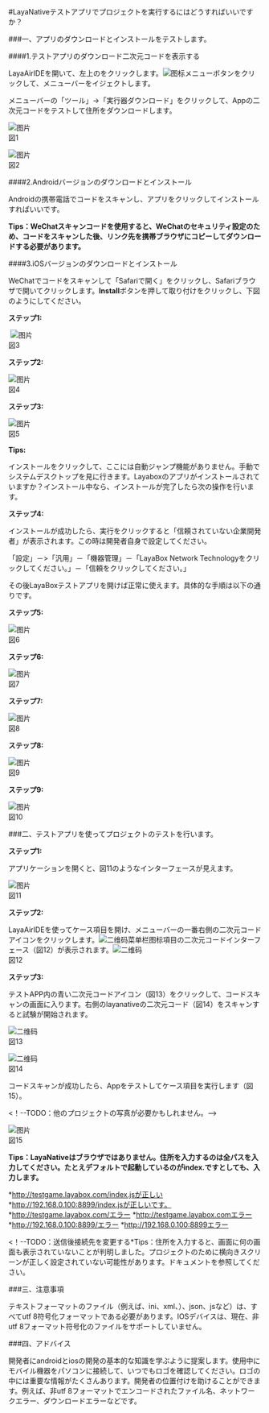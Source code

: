 #LayaNativeテストアプリでプロジェクトを実行するにはどうすればいいですか？

###一、アプリのダウンロードとインストールをテストします。

####1.テストアプリのダウンロード二次元コードを表示する

LayaAirIDEを開いて、左上のをクリックします。![图标](img/1_1.png)メニューボタンをクリックして、メニューバーをイジェクトします。

メニューバーの「ツール」->「実行器ダウンロード」をクリックして、Appの二次元コードをテストして住所をダウンロードします。





  ![图片](img/1.png)<br/>
図1

​![图片](img/2.png)<br/>
図2

####2.Androidバージョンのダウンロードとインストール

Androidの携帯電話でコードをスキャンし、アプリをクリックしてインストールすればいいです。

**Tips：WeChatスキャンコードを使用すると、WeChatのセキュリティ設定のため、コードをスキャンした後、リンク先を携帯ブラウザにコピーしてダウンロードする必要があります。**    

####3.iOSバージョンのダウンロードとインストール

WeChatでコードをスキャンして「Safariで開く」をクリックし、Safariブラウザで開いてクリックします。**Install**ボタンを押して取り付けをクリックし、下図のようにしてください。

**ステップ1:**



​ ![图片](img/3.png)<br/>
図3

**ステップ2:**



  ![图片](img/4.png)<br/>
図4

**ステップ3:**



  ![图片](img/5.png)<br/>
図5

**Tips:**

インストールをクリックして、ここには自動ジャンプ機能がありません。手動でシステムデスクトップを見に行きます。Layaboxのアプリがインストールされていますか？インストール中なら、インストールが完了したら次の操作を行います。

**ステップ4:**

インストールが成功したら、実行をクリックすると「信頼されていない企業開発者」が表示されます。この時は開発者自身で設定してください。

「設定」－>「汎用」－「機器管理」－「LayaBox Network Technologyをクリックしてください。」－「信頼をクリックしてください。」

その後LayaBoxテストアプリを開けば正常に使えます。具体的な手順は以下の通りです。

**ステップ5:**

​![图片](img/6.png)<br/>
図6


**ステップ6:**

​![图片](img/7.png)<br/>
図7


**ステップ7:**

​![图片](img/8.png)<br/>
図8


**ステップ8:**

​![图片](img/9.png)<br/>
図9

**ステップ9:**

​![图片](img/10.png)<br/>
図10

###二、テストアプリを使ってプロジェクトのテストを行います。

**ステップ1:**

アプリケーションを開くと、図11のようなインターフェースが見えます。

![图片](img/11.png)<br/>
図11

**ステップ2:**

LayaAirIDEを使ってケース項目を開け、メニューバーの一番右側の二次元コードアイコンをクリックします。![二维码菜单栏图标](img/12_0.png)項目の二次元コードインターフェース（図12）が表示されます。![二维码](img/12.png)<br/>
図12

**ステップ3:**

テストAPP内の青い二次元コードアイコン（図13）をクリックして、コードスキャンの画面に入ります。右側のlayanativeの二次元コード（図14）をスキャンすると試験が開始されます。



  ![二维码](img/13.png)<br/>
図13



  ![二维码](img/14.png)<br/>
図14


コードスキャンが成功したら、Appをテストしてケース項目を実行します（図15）。

<！--TODO：他のプロジェクトの写真が必要かもしれません。-->



  ![图片](img/15.png)<br/>
図15


**Tips：LayaNativeはブラウザではありません。住所を入力するのは全パスを入力してください。たとえデフォルトで起動しているのがindex.ですとしても、入力します。**

*http://testgame.layabox.com/index.jsが正しい
*http://192.168.0.100:8899/index.jsが正しいです。
*http://testgame.layabox.com/エラー
*http://testgame.layabox.comエラー
*http://192.168.0.100:8899/エラー
*http://192.168.0.100:8899エラー

<！--TODO：送信後接続先を変更する*Tips：住所を入力すると、画面に何の画面も表示されていないことが判明しました。プロジェクトのために横向きスクリーンが正しく設定されていない可能性があります。ドキュメントを参照してください。


###三、注意事項

テキストフォーマットのファイル（例えば、ini、xml、）、json、jsなど）は、すべてutf 8符号化フォーマットである必要があります。IOSデバイスは、現在、非utf 8フォーマット符号化のファイルをサポートしていません。


###四、アドバイス

開発者にandroidとiosの開発の基本的な知識を学ぶように提案します。使用中にモバイル機器をパソコンに接続して、いつでもロゴを確認してください。ロゴの中には重要な情報がたくさんあります。開発者の位置付けを助けることができます。例えば、非utf 8フォーマットでエンコードされたファイル名、ネットワークエラー、ダウンロードエラーなどです。